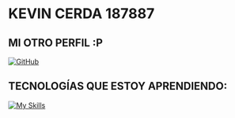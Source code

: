 # KEVIN CERDA 187887

## MI OTRO PERFIL :P
[![GitHub](https://img.shields.io/badge/KevinCerdaa-%23121011.svg?logo=github&logoColor=white)](https://github.com/KevinCerdaa)

## TECNOLOGÍAS QUE ESTOY APRENDIENDO:
[![My Skills](https://skillicons.dev/icons?i=c,html,css,js,latex,py,arduino)](https://skillicons.dev)
